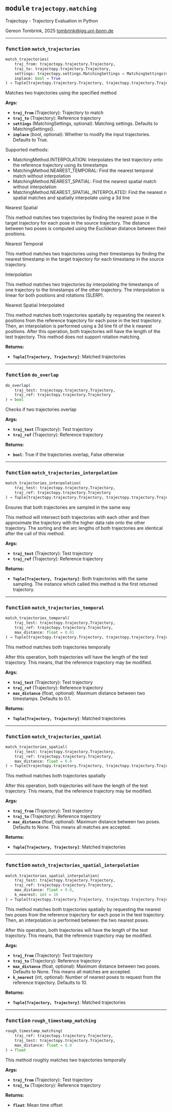 
## <kbd>module</kbd> `trajectopy.matching`
Trajectopy - Trajectory Evaluation in Python 

Gereon Tombrink, 2025 tombrink@igg.uni-bonn.de 


---

### <kbd>function</kbd> `match_trajectories`

```python
match_trajectories(
    traj_from: trajectopy.trajectory.Trajectory,
    traj_to: trajectopy.trajectory.Trajectory,
    settings: trajectopy.settings.MatchingSettings = MatchingSettings(method=<MatchingMethod.INTERPOLATION: 'interpolation'>, max_time_diff=0.01, max_distance=0.0, k_nearest=10),
    inplace: bool = True
) → Tuple[trajectopy.trajectory.Trajectory, trajectopy.trajectory.Trajectory]
```

Matches two trajectories using the specified method 



**Args:**
 
 - <b>`traj_from`</b> (Trajectory):  Trajectory to match 
 - <b>`traj_to`</b> (Trajectory):  Reference trajectory 
 - <b>`settings`</b> (MatchingSettings, optional):  Matching settings. Defaults to MatchingSettings(). 
 - <b>`inplace`</b> (bool, optional):  Whether to modify the input trajectories. Defaults to True. 

Supported methods: 


- MatchingMethod.INTERPOLATION: Interpolates the test trajectory onto the reference trajectory using its timestamps 
- MatchingMethod.NEAREST_TEMPORAL: Find the nearest temporal match without interpolation 
- MatchingMethod.NEAREST_SPATIAL: Find the nearest spatial match without interpolation 
- MatchingMethod.NEAREST_SPATIAL_INTERPOLATED: Find the nearest n spatial matches and spatially interpolate using a 3d line 

Nearest Spatial 

This method matches two trajectories by finding the nearest pose in the target trajectory for each pose in the source trajectory. The distance between two poses is computed using the Euclidean distance between their positions. 

Nearest Temporal 

This method matches two trajectories using their timestamps by finding the nearest timestamp in the target trajectory for each timestamp in the source trajectory. 

Interpolation 

This method matches two trajectories by interpolating the timestamps of one trajectory to the timestamps of the other trajectory. The interpolation is linear for both positions and rotations (SLERP). 

Nearest Spatial Interpolated 

This method matches both trajectories spatially by requesting the nearest k positions from the reference trajectory for each pose in the test trajectory. Then, an interpolation is performed using a 3d line fit of the k nearest positions. After this operation, both trajectories will have the length of the test trajectory. This method does not support rotation matching. 



**Returns:**
 
 - <b>`Tuple[Trajectory, Trajectory]`</b>:  Matched trajectories 


---

### <kbd>function</kbd> `do_overlap`

```python
do_overlap(
    traj_test: trajectopy.trajectory.Trajectory,
    traj_ref: trajectopy.trajectory.Trajectory
) → bool
```

Checks if two trajectories overlap 



**Args:**
 
 - <b>`traj_test`</b> (Trajectory):  Test trajectory 
 - <b>`traj_ref`</b> (Trajectory):  Reference trajectory 



**Returns:**
 
 - <b>`bool`</b>:  True if the trajectories overlap, False otherwise 


---

### <kbd>function</kbd> `match_trajectories_interpolation`

```python
match_trajectories_interpolation(
    traj_test: trajectopy.trajectory.Trajectory,
    traj_ref: trajectopy.trajectory.Trajectory
) → Tuple[trajectopy.trajectory.Trajectory, trajectopy.trajectory.Trajectory]
```

Ensures that both trajectories are sampled in the same way 

This method will intersect both trajectories with each other and then approximate the trajectory with the higher data rate onto the other trajectory. The sorting and the arc lengths of both trajectories are identical after the call of this method. 



**Args:**
 
 - <b>`traj_test`</b> (Trajectory):  Test trajectory 
 - <b>`traj_ref`</b> (Trajectory):  Reference trajectory 



**Returns:**
 
 - <b>`Tuple[Trajectory, Trajectory]`</b>:  Both trajectories with the  same sampling. The instance  which called this method is  the first returned trajectory. 


---

### <kbd>function</kbd> `match_trajectories_temporal`

```python
match_trajectories_temporal(
    traj_test: trajectopy.trajectory.Trajectory,
    traj_ref: trajectopy.trajectory.Trajectory,
    max_distance: float = 0.01
) → Tuple[trajectopy.trajectory.Trajectory, trajectopy.trajectory.Trajectory]
```

This method matches both trajectories temporally 

After this operation, both trajectories will have the length of the test trajectory. This means, that the reference trajectory may be modified. 



**Args:**
 
 - <b>`traj_test`</b> (Trajectory):  Test trajectory 
 - <b>`traj_ref`</b> (Trajectory):  Reference trajectory 
 - <b>`max_distance`</b> (float, optional):  Maximum distance between two timestamps.  Defaults to 0.1. 



**Returns:**
 
 - <b>`Tuple[Trajectory, Trajectory]`</b>:  Matched trajectories 


---

### <kbd>function</kbd> `match_trajectories_spatial`

```python
match_trajectories_spatial(
    traj_test: trajectopy.trajectory.Trajectory,
    traj_ref: trajectopy.trajectory.Trajectory,
    max_distance: float = 0.0
) → Tuple[trajectopy.trajectory.Trajectory, trajectopy.trajectory.Trajectory]
```

This method matches both trajectories spatially 

After this operation, both trajectories will have the length of the test trajectory. This means, that the reference trajectory may be modified. 



**Args:**
 
 - <b>`traj_from`</b> (Trajectory):  Test trajectory 
 - <b>`traj_to`</b> (Trajectory):  Reference trajectory 
 - <b>`max_distance`</b> (float, optional):  Maximum distance between two poses.  Defaults to None. This means all  matches are accepted. 



**Returns:**
 
 - <b>`Tuple[Trajectory, Trajectory]`</b>:  Matched trajectories 


---

### <kbd>function</kbd> `match_trajectories_spatial_interpolation`

```python
match_trajectories_spatial_interpolation(
    traj_test: trajectopy.trajectory.Trajectory,
    traj_ref: trajectopy.trajectory.Trajectory,
    max_distance: float = 0.0,
    k_nearest: int = 10
) → Tuple[trajectopy.trajectory.Trajectory, trajectopy.trajectory.Trajectory]
```

This method matches both trajectories spatially by requesting the nearest two poses from the reference trajectory for each pose in the test trajectory. Then, an interpolation is performed between the two nearest poses. 

After this operation, both trajectories will have the length of the test trajectory. This means, that the reference trajectory may be modified. 



**Args:**
 
 - <b>`traj_from`</b> (Trajectory):  Test trajectory 
 - <b>`traj_to`</b> (Trajectory):  Reference trajectory 
 - <b>`max_distance`</b> (float, optional):  Maximum distance between two poses.  Defaults to None. This means all  matches are accepted. 
 - <b>`k_nearest`</b> (int, optional):  Number of nearest poses to request from  the reference trajectory. Defaults to 10. 



**Returns:**
 
 - <b>`Tuple[Trajectory, Trajectory]`</b>:  Matched trajectories 


---

### <kbd>function</kbd> `rough_timestamp_matching`

```python
rough_timestamp_matching(
    traj_ref: trajectopy.trajectory.Trajectory,
    traj_test: trajectopy.trajectory.Trajectory,
    max_distance: float = 0.0
) → float
```

This method roughly matches two trajectories temporally 

**Args:**
 
 - <b>`traj_from`</b> (Trajectory):  Test trajectory 
 - <b>`traj_to`</b> (Trajectory):  Reference trajectory 



**Returns:**
 
 - <b>`float`</b>:  Mean time offset 


